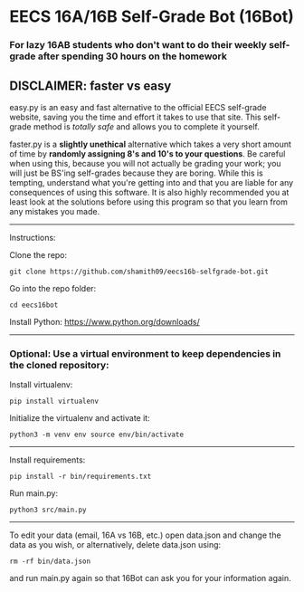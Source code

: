 # EECS 16A/16B Self-Grade Bot (16Bot)

### For lazy 16AB students who don't want to do their weekly self-grade after spending 30 hours on the homework

## DISCLAIMER: faster vs easy

easy.py is an easy and fast alternative to the official EECS self-grade website, saving you the time and effort it takes to use that site. This self-grade method is _totally safe_ and allows you to complete it yourself.

faster.py is a __slightly unethical__ alternative which takes a very short amount of time by __randomly assigning 8's and 10's to your questions__. Be careful when using this, because you will not actually be grading your work; you will just be BS'ing self-grades because they are boring. While this is tempting, understand what you're getting into and that you are liable for any consequences of using this software. It is also highly recommended you at least look at the solutions before using this program so that you learn from any mistakes you made.

---------
Instructions:

Clone the repo:

`git clone https://github.com/shamith09/eecs16b-selfgrade-bot.git`

Go into the repo folder:

`cd eecs16bot`

Install Python:
https://www.python.org/downloads/

---------
### Optional: Use a virtual environment to keep dependencies in the cloned repository:
Install virtualenv:

`pip install virtualenv`

Initialize the virtualenv and activate it:

`python3 -m venv env
source env/bin/activate`

---------

Install requirements:

`pip install -r bin/requirements.txt`

Run main.py:

`python3 src/main.py`

---------
To edit your data (email, 16A vs 16B, etc.) open data.json and change the data as you wish, or alternatively, delete data.json using:

`rm -rf bin/data.json`

and run main.py again so that 16Bot can ask you for your information again.
